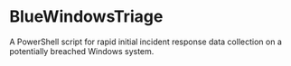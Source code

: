 # BlueWindowsTriage
 A PowerShell script for rapid initial incident response data collection on a potentially breached Windows system.
